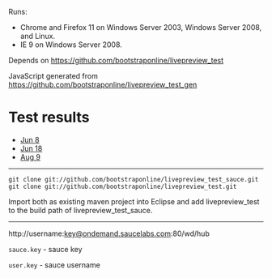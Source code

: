 Runs:
 - Chrome and Firefox 11 on Windows Server 2003, Windows Server 2008, and Linux.
 - IE 9 on Windows Server 2008.

Depends on https://github.com/bootstraponline/livepreview_test

JavaScript generated from https://github.com/bootstraponline/livepreview_test_gen

# Test results

- [Jun 8](https://github.com/bootstraponline/livepreview_test_sauce/wiki/Test-Results-Jun-8)
- [Jun 18](https://github.com/bootstraponline/livepreview_test_sauce/wiki/Test-Results-Jun-18)
- [Aug 9](https://github.com/bootstraponline/livepreview_test_sauce/wiki/Test-Results-Aug-9)

---

```
git clone git://github.com/bootstraponline/livepreview_test_sauce.git
git clone git://github.com/bootstraponline/livepreview_test.git
```

Import both as existing maven project into Eclipse and add livepreview_test to the build path of livepreview_test_sauce.

---

http://username:key@ondemand.saucelabs.com:80/wd/hub

`sauce.key` - sauce key

`user.key` - sauce username
